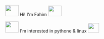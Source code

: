 <img src="https://user-images.githubusercontent.com/108562018/177032858-1ffec682-6344-4e5e-ba9f-92c0dbb6bf8f.gif" width="42" height="35" /> Hi! I'm Fahim <img src="https://user-images.githubusercontent.com/108562018/177032917-589fa9fd-4305-49ae-876a-9ea245bdec59.gif" width="42" height="33" />

<img src="https://user-images.githubusercontent.com/108562018/177032858-1ffec682-6344-4e5e-ba9f-92c0dbb6bf8f.gif" width="42" height="35" /> I'm interested in pythone & linux  <img src="https://user-images.githubusercontent.com/108562018/177033072-8d9bd581-816c-48bf-a059-38506a2996a1.gif" width="35" height="30" />
